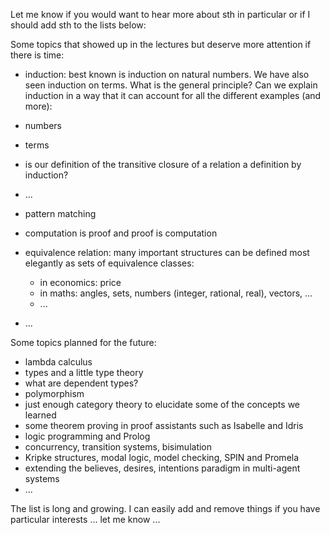 
Let me know if you would want to hear more about sth in particular or if I should add sth to the lists below:

Some topics that showed up in the lectures but deserve more attention if there is time:

 - induction: best known is induction on natural numbers. We have also seen induction on terms. What is the general principle? Can we explain induction in a way that it can account for all the different examples (and more):
  - numbers
  - terms
  - is our definition of the transitive closure of a relation a definition by induction?
  - ...
  
 - pattern matching
 - computation is proof and proof is computation
 - equivalence relation: many important structures can be defined most elegantly as sets of equivalence classes: 
   - in economics: price
   - in maths: angles, sets, numbers (integer, rational, real), vectors, ... 
   - ...
 - ...
 
 Some topics planned for the future:
 - lambda calculus
 - types and a little type theory
 - what are dependent types?
 - polymorphism
 - just enough category theory to elucidate some of the concepts we learned
 - some theorem proving in proof assistants such as Isabelle and Idris
 - logic programming and Prolog
 - concurrency, transition systems, bisimulation
 - Kripke structures, modal logic, model checking, SPIN and Promela
 - extending the believes, desires, intentions paradigm in multi-agent systems
 - ... 
 
  The list is long and growing. I can easily add and remove things if you have particular interests ... let me know ... 
 
